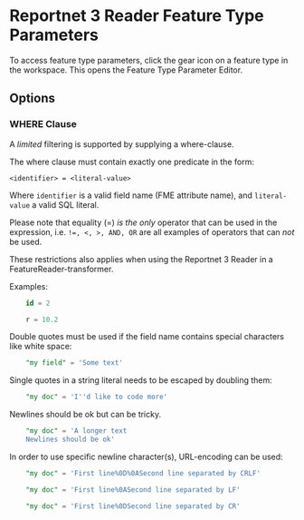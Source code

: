 # Reportnet 3 Reader Feature Type Parameters
To access feature type parameters, click the gear icon on a feature type in the workspace. This opens the Feature Type Parameter Editor. 

## Options
### WHERE Clause
A *limited* filtering is supported by supplying a where-clause. 

The where clause must contain exactly one predicate in the form:

    <identifier> = <literal-value>

Where `identifier` is a valid field name (FME attribute name), and `literal-value` a valid SQL literal.

Please note that equality (=) _is the only_ operator that can be used in the expression, i.e. `!=, <, >, AND, OR` are all examples of operators that can _not_ be used.

These restrictions also applies when using the Reportnet 3 Reader in a FeatureReader-transformer.

Examples:
```sql
    id = 2
```

```sql
    r = 10.2
```

Double quotes must be used if the field name contains special characters like white space:
```sql
    "my field" = 'Some text'
```

Single quotes in a string literal needs to be escaped by doubling them:
```sql
    "my doc" = 'I''d like to code more'
```

Newlines should be ok but can be tricky.
```sql
    "my doc" = 'A longer text 
    Newlines should be ok'
```

In order to use specific newline character(s), URL-encoding can be used:

```sql
    "my doc" = 'First line%0D%0ASecond line separated by CRLF'
```

```sql
    "my doc" = 'First line%0ASecond line separated by LF'
```
```sql
    "my doc" = 'First line%0DSecond line separated by CR'
```

